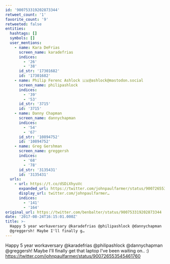 ```yaml
---
id: '900753319202873344'
retweet_count: '1'
favorite_count: '9'
retweeted: false
entities:
  hashtags: []
  symbols: []
  user_mentions:
    - name: Kara DeFrias
      screen_name: karadefrias
      indices:
        - '26'
        - '38'
      id_str: '17301682'
      id: '17301682'
    - name: Philip Ferenc Ashlock 🇺🇲@ashlock@mastodon.social
      screen_name: philipashlock
      indices:
        - '39'
        - '53'
      id_str: '3715'
      id: '3715'
    - name: Danny Chapman
      screen_name: dannychapman
      indices:
        - '54'
        - '67'
      id_str: '10894752'
      id: '10894752'
    - name: Greg Gershman
      screen_name: greggersh
      indices:
        - '68'
        - '78'
      id_str: '3135431'
      id: '3135431'
  urls:
    - url: https://t.co/dSDiXhyuVc
      expanded_url: https://twitter.com/johnpaulfarmer/status/900726553545461760
      display_url: twitter.com/johnpaulfarmer…
      indices:
        - '141'
        - '164'
original_url: https://twitter.com/benbalter/status/900753319202873344
date: '2017-08-24T16:15:01.000Z'
title: >-
  Happy 5 year workaversary @karadefrias @philipashlock @dannychapman
  @greggersh! Maybe I'll finally g…
---
```


Happy 5 year workaversary @karadefrias @philipashlock @dannychapman @greggersh! Maybe I'll finally get that laptop I've been waiting on.. :) https://twitter.com/johnpaulfarmer/status/900726553545461760